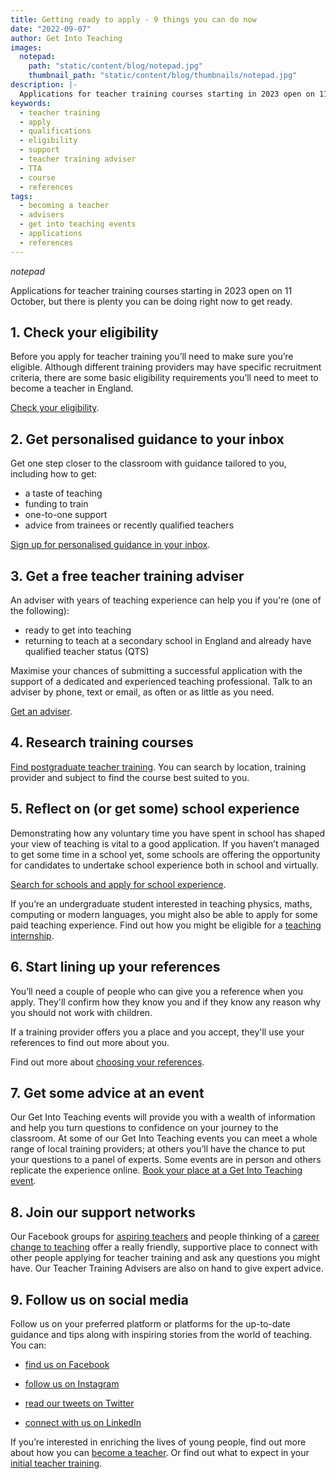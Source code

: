```yaml
---
title: Getting ready to apply - 9 things you can do now
date: "2022-09-07"
author: Get Into Teaching
images:
  notepad:
    path: "static/content/blog/notepad.jpg"
    thumbnail_path: "static/content/blog/thumbnails/notepad.jpg"
description: |-
  Applications for teacher training courses starting in 2023 open on 11 October, but there is plenty you can be doing right now to get ready.
keywords:
  - teacher training
  - apply
  - qualifications
  - eligibility
  - support
  - teacher training adviser
  - TTA
  - course
  - references
tags:
  - becoming a teacher
  - advisers
  - get into teaching events
  - applications
  - references
---
```


$notepad$

Applications for teacher training courses starting in 2023 open on 11 October, but there is plenty you can be doing right now to get ready.

## 1. Check your eligibility

Before you apply for teacher training you’ll need to make sure you’re eligible. Although different training providers may have specific recruitment criteria, there are some basic eligibility requirements you’ll need to meet to become a teacher in England.

[Check your eligibility](/steps-to-become-a-teacher).

## 2. Get personalised guidance to your inbox

Get one step closer to the classroom with guidance tailored to you, including how to get:

* a taste of teaching
* funding to train
* one-to-one support
* advice from trainees or recently qualified teachers

[Sign up for personalised guidance in your inbox](/mailinglist/signup/name).

## 3. Get a free teacher training adviser

An adviser with years of teaching experience can help you if you're (one of the following):

* ready to get into teaching
* returning to teach at a secondary school in England and already have qualified teacher status (QTS)

Maximise your chances of submitting a successful application with the support of a dedicated and experienced teaching professional. Talk to an adviser by phone, text or email, as often or as little as you need.

[Get an adviser](/teacher-training-adviser/sign_up/identity).

## 4. Research training courses

[Find postgraduate teacher training](https://www.find-postgraduate-teacher-training.service.gov.uk/). You can search by location, training provider and subject to find the course best suited to you.

## 5. Reflect on (or get some) school experience

Demonstrating how any voluntary time you have spent in school has shaped your view of teaching is vital to a good application. If you haven’t managed to get some time in a school yet, some schools are offering the opportunity for candidates to undertake school experience both in school and virtually.

[Search for schools and apply for school experience](https://schoolexperience.education.gov.uk/).

If you’re an undergraduate student interested in teaching physics, maths, computing or modern languages, you might also be able to apply for some paid teaching experience. Find out how you might be eligible for a [teaching internship](/teaching-internship-providers).

## 6. Start lining up your references

You’ll need a couple of people who can give you a reference when you apply. They'll confirm how they know you and if they know any reason why you should not work with children.

If a training provider offers you a place and you accept, they'll use your references to find out more about you.

 Find out more about [choosing your references](/train-to-be-a-teacher/teacher-training-references).

## 7. Get some advice at an event

Our Get Into Teaching events will provide you with a wealth of information and help you turn questions to confidence on your journey to the classroom. At some of our Get Into Teaching events you can meet a whole range of local training providers; at others you’ll have the chance to put your questions to a panel of experts. Some events are in person and others replicate the experience online. [Book your place at a Get Into Teaching event](/events/about-get-into-teaching-events).

## 8.  Join our support networks

Our Facebook groups for [aspiring teachers](https://www.facebook.com/groups/1357146377672255/) and people thinking of a [career change to teaching](https://www.facebook.com/groups/CareerChangetoTeaching/) offer a really friendly, supportive place to connect with other people applying for teacher training and ask any questions you might have. Our Teacher Training Advisers are also on hand to give expert advice.

## 9. Follow us on social media

Follow us on your preferred platform or platforms for the up-to-date guidance and tips along with inspiring stories from the world of teaching. You can:

* [find us on Facebook](https://www.facebook.com/getintoteaching)

* [follow us on Instagram](https://www.instagram.com/get_into_teaching/)

* [read our tweets on Twitter](https://twitter.com/getintoteaching)

* [connect with us on LinkedIn](https://www.linkedin.com/company/9258520/)

If you’re interested in enriching the lives of young people, find out more about how you can [become a teacher](/steps-to-become-a-teacher). Or find out what to expect in your [initial teacher training](/train-to-be-a-teacher/initial-teacher-training).
